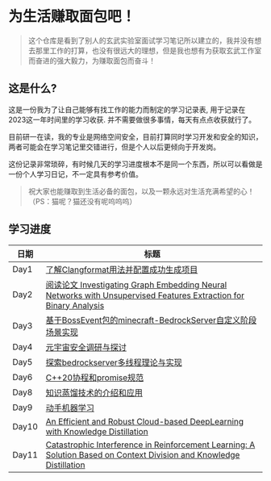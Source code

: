 # 为生活赚取面包吧！

> 这个仓库是看到了别人的玄武实验室面试学习笔记所以建立的，我并没有想去那里工作的打算，也没有很远大的理想，但是我也想有为获取玄武工作室而奋进的强大毅力，为赚取面包而奋斗！

## 这是什么? 

这是一份我为了让自己能够有找工作的能力而制定的学习记录表, 用于记录在2023这一年时间里的学习收获. 并不需要做很多事情，每天有点点收获就行了。

目前研一在读，我的专业是网络空间安全，目前打算同时学习开发和安全的知识，两者可能会在学习笔记里交错进行，但是个人以后更倾向于开发岗。

这份记录非常琐碎，有时候几天的学习进度根本不是同一个东西，所以可以看做是一份个人学习日记，不一定具有参考价值。

> 祝大家也能赚取到生活必备的面包，以及一颗永远对生活充满希望的心！
（PS：猫呢？猫还没有呢呜呜呜）

## 学习进度

| 日期       | 标题                                                                            |
| ---------- | ------------------------------------------------------------------------------- |
| Day1       | [了解Clangformat用法并配置成功生成项目 ](./weeks/week01.md)                            |
| Day2       | [阅读论文 Investigating Graph Embedding Neural Networks with Unsupervised Features Extraction for Binary Analysis ](./weeks/week01.md)   |
| Day3       | [基于BossEvent包的minecraft-BedrockServer自定义阶段场景实现](./weeks/week02.md)   |
| Day4       | [元宇宙安全调研与探讨](./weeks/week02.md)   |
| Day5       | [探索bedrockserver多线程理论与实现](./weeks/week05.md)   |
| Day6       | [C++20协程和promise规范](./weeks/week07.md)   |
| Day8       | [知识蒸馏技术的介绍和应用](./weeks/week09.md)   |
| Day9       | [动手机器学习](./weeks/week10.md)   |
| Day10       | [An Efficient and Robust Cloud-based DeepLearning with Knowledge Distillation](./weeks/week12.md)   |
| Day11       | [Catastrophic Interference in Reinforcement Learning: A Solution Based on Context Division and Knowledge Distillation](./weeks/week12.md#)   |

